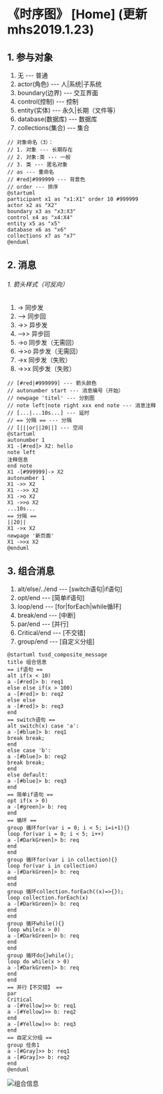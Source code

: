 # 《时序图》 [Home] (更新 mhs2019.1.23)

## 1. 参与对象
1. 无 --- 普通
2. actor(角色) --- 人|系统|子系统
3. boundary(边界) --- 交互界面
4. control(控制) --- 控制
5. entity(实体) --- 永久|长期（文件等）
6. database(数据库) --- 数据库
7. collections(集合) --- 集合
```
// 对象命名（3）：
// 1. 对象 --- 长期存在
// 2. 对象:类 --- 一般
// 3. 类 --- 匿名对象
// as --- 重命名
// #red|#999999 --- 背景色
// order --- 排序
@startuml
participant x1 as "x1:X1" order 10 #999999
actor x2 as "X2"
boundary x3 as "x3:X3"
control x4 as "x4:X4"
entity x5 as "x5"
database x6 as "x6"
collections x7 as "x7"
@enduml
```

## 2. 消息
###### 1. 箭头样式（可反向）
1. -> 同步发
2. --> 同步回
3. ->> 异步发
4. -->> 异步回
5. ->o 同步发（无需回）
6. ->>o 异步发（无需回）
7. ->x 同步发（失败）
8. ->>x 同步发（失败）
```
// [#red|#999999] --- 箭头颜色
// autonumber start --- 消息编号（开始）
// newpage 'titel' --- 分割图
// note left|note right xxx end note --- 消息注释
// [...|...10s...] --- 延时
// == 分隔 == --- 分隔
// [|||or||20||] --- 空间
@startuml
autonumber 1
X1 -[#red]> X2: hello
note left 
注释信息
end note
X1 -[#999999]-> X2
autonumber 1
X1 ->> X2
X1 -->> X2
X1 ->o X2
X1 ->>o X2
...10s...
== 分隔 ==
||20||
X1 ->x X2
newpage '新页面'
X1 ->>x X2
@enduml
```

## 3. 组合消息
1. alt/else/../end --- [switch语句|if语句]
2. opt/end --- [简单if语句]
3. loop/end --- [for|forEach|while循环]
4. break/end --- [中断]
5. par/end --- [并行]
6. Critical/end --- [不交错]
7. group/end --- [自定义分组]
```
@startuml tusd_composite_message
title 组合信息
== if语句 ==
alt if(x < 10)
a -[#red]> b: req1
else else if(x > 100) 
a -[#red]> b: req2
else else
a -[#red]> b: req3
end
== switch语句 ==
alt switch(x) case 'a':
a -[#blue]> b: req1
break break;
end
else case 'b':
a -[#blue]> b: req2
break break;
end
else default:
a -[#blue]> b: req3
end
== 简单if语句 ==
opt if(x > 0)
a -[#green]> b: req
end
== 循环 ==
group 循环for(var i = 0; i < 5; i=i+1){}
loop for(var i = 0; i < 5; i++)
a -[#DarkGreen]> b: req
end
end
group 循环for(var i in collection){}
loop for(var i in collection)
a -[#DarkGreen]> b: req
end
end
group 循环collection.forEach((x)=>{});
loop collection.forEach(x)
a -[#DarkGreen]> b: req
end
end
group 循环while(){}
loop while(x > 0)
a -[#DarkGreen]> b: req
end
end
group 循环do{}while();
loop do while(x > 0)
a -[#DarkGreen]> b: req
end
end
== 并行【不交错】 ==
par
Critical
a -[#Yellow]>> b: req1
a -[#Yellow]>> b: req2
end
a -[#Yellow]>> b: req3
end
== 自定义分组 ==
group 任务1
a -[#Gray]>> b: req1
a -[#Gray]>> b: req2
end
@enduml
```
![组合信息][UML图组合信息]

##

[UML图组合信息]: https://github.com/mhsnet/note/blob/master/imgs_uml/tusd_composite_message.png?raw=true "UML图组合信息"

